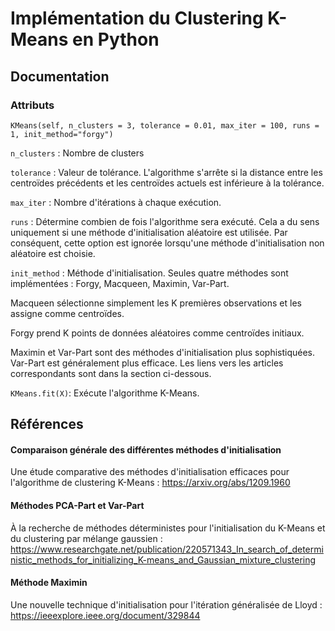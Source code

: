 # Implémentation du Clustering K-Means en Python

## Documentation

### Attributs

`KMeans(self, n_clusters = 3, tolerance = 0.01, max_iter = 100, runs = 1, init_method="forgy")`

`n_clusters` : Nombre de clusters

`tolerance` : Valeur de tolérance. L'algorithme s'arrête si la distance entre les centroïdes précédents et les centroïdes actuels est inférieure à la tolérance.

`max_iter` : Nombre d'itérations à chaque exécution.

`runs` : Détermine combien de fois l'algorithme sera exécuté. Cela a du sens uniquement si une méthode d'initialisation aléatoire est utilisée. Par conséquent, cette option est ignorée lorsqu'une méthode d'initialisation non aléatoire est choisie.

`init_method` : Méthode d'initialisation. Seules quatre méthodes sont implémentées : Forgy, Macqueen, Maximin, Var-Part.

Macqueen sélectionne simplement les K premières observations et les assigne comme centroïdes.

Forgy prend K points de données aléatoires comme centroïdes initiaux.

Maximin et Var-Part sont des méthodes d'initialisation plus sophistiquées. Var-Part est généralement plus efficace. Les liens vers les articles correspondants sont dans la section ci-dessous.

`KMeans.fit(X)`: Exécute l'algorithme K-Means.


## Références

#### Comparaison générale des différentes méthodes d'initialisation  
Une étude comparative des méthodes d'initialisation efficaces pour l'algorithme de clustering K-Means : https://arxiv.org/abs/1209.1960

#### Méthodes PCA-Part et Var-Part  
À la recherche de méthodes déterministes pour l'initialisation du K-Means et du clustering par mélange gaussien : https://www.researchgate.net/publication/220571343_In_search_of_deterministic_methods_for_initializing_K-means_and_Gaussian_mixture_clustering

#### Méthode Maximin  
Une nouvelle technique d'initialisation pour l'itération généralisée de Lloyd : https://ieeexplore.ieee.org/document/329844